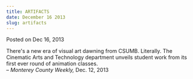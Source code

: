 ```yaml
---
title: ARTIFACTS
date: December 16 2013
slug: artifacts
---
```





<span class="date">Posted on Dec 16, 2013    </span>
<p>There&apos;s a new era of visual art dawning from CSUMB. Literally.
The Cinematic Arts and Technology department unveils student work
from its first ever round of animation classes.<br>
&#x2013; <em>Monterey County Weekly,</em>&#xA0;Dec. 12, 2013</br></p>





